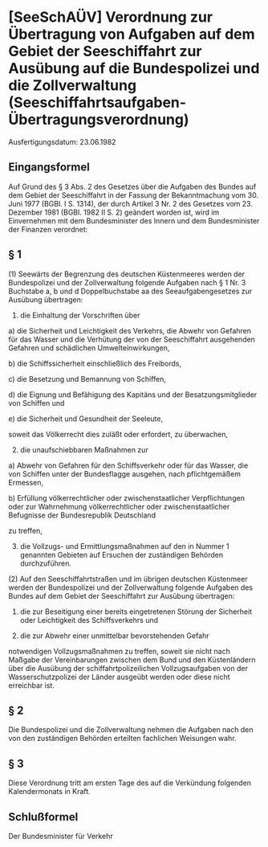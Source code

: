 # [SeeSchAÜV] Verordnung zur Übertragung von Aufgaben auf dem Gebiet der Seeschiffahrt zur Ausübung auf die Bundespolizei und die Zollverwaltung  (Seeschiffahrtsaufgaben-Übertragungsverordnung)

Ausfertigungsdatum: 23.06.1982

 

## Eingangsformel

Auf Grund des § 3 Abs. 2 des Gesetzes über die Aufgaben des Bundes auf dem Gebiet der Seeschiffahrt in der Fassung der Bekanntmachung vom 30. Juni 1977 (BGBl. I S. 1314), der durch Artikel 3 Nr. 2 des Gesetzes vom 23. Dezember 1981 (BGBl. 1982 II S. 2) geändert worden ist, wird im Einvernehmen mit dem Bundesminister des Innern und dem Bundesminister der Finanzen verordnet:


## § 1

(1) Seewärts der Begrenzung des deutschen Küstenmeeres werden der Bundespolizei und der Zollverwaltung folgende Aufgaben nach § 1 Nr. 3 Buchstabe a, b und d Doppelbuchstabe aa des Seeaufgabengesetzes zur Ausübung übertragen:

1. die Einhaltung der Vorschriften über

a) die Sicherheit und Leichtigkeit des Verkehrs, die Abwehr von Gefahren für das Wasser und die Verhütung der von der Seeschiffahrt ausgehenden Gefahren und schädlichen Umwelteinwirkungen,

b) die Schiffssicherheit einschließlich des Freibords,

c) die Besetzung und Bemannung von Schiffen,

d) die Eignung und Befähigung des Kapitäns und der Besatzungsmitglieder von Schiffen und

e) die Sicherheit und Gesundheit der Seeleute,

soweit das Völkerrecht dies zuläßt oder erfordert, zu überwachen,

2. die unaufschiebbaren Maßnahmen zur

a) Abwehr von Gefahren für den Schiffsverkehr oder für das Wasser, die von Schiffen unter der Bundesflagge ausgehen, nach pflichtgemäßem Ermessen,

b) Erfüllung völkerrechtlicher oder zwischenstaatlicher Verpflichtungen oder zur Wahrnehmung völkerrechtlicher oder zwischenstaatlicher Befugnisse der Bundesrepublik Deutschland

zu treffen,

3. die Vollzugs- und Ermittlungsmaßnahmen auf den in Nummer 1 genannten Gebieten auf Ersuchen der zuständigen Behörden durchzuführen.

(2) Auf den Seeschiffahrtstraßen und im übrigen deutschen Küstenmeer werden der Bundespolizei und der Zollverwaltung folgende Aufgaben des Bundes auf dem Gebiet der Seeschiffahrt zur Ausübung übertragen:

1. die zur Beseitigung einer bereits eingetretenen Störung der Sicherheit oder Leichtigkeit des Schiffsverkehrs und

2. die zur Abwehr einer unmittelbar bevorstehenden Gefahr

notwendigen Vollzugsmaßnahmen zu treffen, soweit sie nicht nach Maßgabe der Vereinbarungen zwischen dem Bund und den Küstenländern über die Ausübung der schiffahrtpolizeilichen Vollzugsaufgaben von der Wasserschutzpolizei der Länder ausgeübt werden oder diese nicht erreichbar ist.


## § 2

Die Bundespolizei und die Zollverwaltung nehmen die Aufgaben nach den von den zuständigen Behörden erteilten fachlichen Weisungen wahr.


## § 3

Diese Verordnung tritt am ersten Tage des auf die Verkündung folgenden Kalendermonats in Kraft.


## Schlußformel

Der Bundesminister für Verkehr
